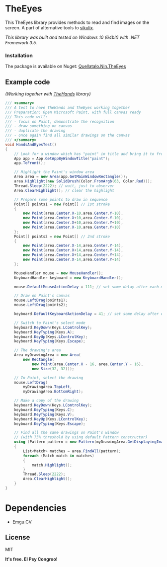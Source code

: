 # TheEyes

This TheEyes library provides methods to read and find images on the screen. A part of alternative tools to [sikulix](http://sikulix.com/).

_This library was built and tested on Windows 10 (64bit) with .NET Framework 3.5._

### Installation

The package is available on Nuget: [Quellatalo.Nin.TheEyes](https://www.nuget.org/packages/Quellatalo.Nin.TheEyes/)

## Example code
_(Working together with [TheHands](https://github.com/quellatalo/TheHands) library)_
```cs
/// <summary>
/// A test to have TheHands and TheEyes working together
/// Preparation: Open Microsoft Paint, with full canvas ready
/// This code will:
/// - focus on Paint, demonstrate the recognition
/// - draw something on canvas
/// - duplicate the drawing
/// - once again find all similar drawings on the canvas
/// </summary>
void HandsAndEyesTest()
{
    // Look for a window which has "paint" in title and bring it to front
    App app = App.GetAppByWindowTitle("paint");
    app.ToFront();

    // Highlight the Paint's window area
    Area area = new Area(app.GetMainWindowRectangle());
    area.Highlight(new SolidBrush(Color.FromArgb(63, Color.Red)));
    Thread.Sleep(2222); // wait, just to observer
    Area.ClearHighlight(); // clear the highlight

    // Prepare some points to draw in sequence
    Point[] points1 = new Point[] // 1st stroke
    {
        new Point(area.Center.X-10,area.Center.Y-10),
        new Point(area.Center.X+10,area.Center.Y-10),
        new Point(area.Center.X+10,area.Center.Y+10),
        new Point(area.Center.X-10,area.Center.Y+10)
    };
    Point[] points2 = new Point[] // 2nd stroke
    {
        new Point(area.Center.X-14,area.Center.Y-14),
        new Point(area.Center.X+14,area.Center.Y-14),
        new Point(area.Center.X+14,area.Center.Y+14),
        new Point(area.Center.X-14,area.Center.Y+14)
    };

    MouseHandler mouse = new MouseHandler();
    KeyboardHandler keyboard = new KeyboardHandler();

    mouse.DefaultMouseActionDelay = 111; // set some delay after each mouse action, it's easier to observe

    // Draw on Paint's canvas
    mouse.LeftDrag(points1);
    mouse.LeftDrag(points2);

    keyboard.DefaultKeyboardActionDelay = 41; // set some delay after each keyboard action

    // Switch to Paint's select mode
    keyboard.KeyDown(Keys.LControlKey);
    keyboard.KeyTyping(Keys.A);
    keyboard.KeyUp(Keys.LControlKey);
    keyboard.KeyTyping(Keys.Escape);

    // The drawing's area
    Area myDrawingArea = new Area(
        new Rectangle(
            new Point(area.Center.X - 16, area.Center.Y - 16),
            new Size(32, 32)));

    // In Paint, select the drawing
    mouse.LeftDrag(
        myDrawingArea.TopLeft,
        myDrawingArea.BottomRight);

    // Make a copy of the drawing
    keyboard.KeyDown(Keys.LControlKey);
    keyboard.KeyTyping(Keys.C);
    keyboard.KeyTyping(Keys.V);
    keyboard.KeyUp(Keys.LControlKey);
    keyboard.KeyTyping(Keys.Escape);

    // Find all the same drawings on Paint's window
    // (with 75% threshold by using default Pattern constructor)
    using (Pattern pattern = new Pattern(myDrawingArea.GetDisplayingImage()))
    {
        List<Match> matches = area.FindAll(pattern);
        foreach (Match match in matches)
        {
            match.Highlight();
        }
        Thread.Sleep(2222);
        Area.ClearHighlight();
    }
}
```

# Dependencies

- [Emgu CV](http://www.emgu.com/)


License
----

MIT


**It's free. El Psy Congroo!**
